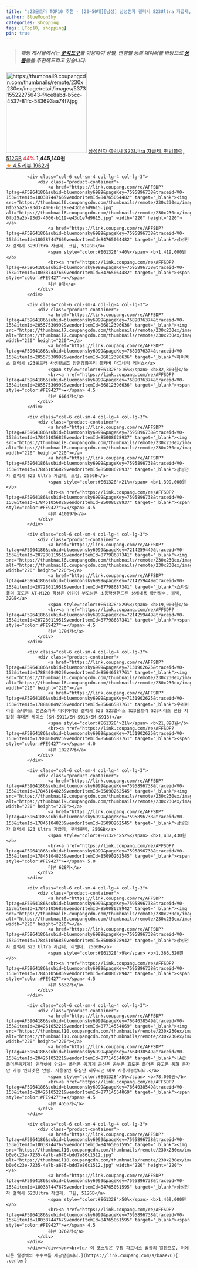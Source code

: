 ```yaml
---
title: "s23울트라 TOP10 추천 - [20~50대][남성] 삼성전자 갤럭시 S23Ultra 자급제, 팬텀블랙, 512GB"
author: BlueMoonSky
categories: shopping
tags: [Top10, shopping]
pin: true
---
```


> ##### 해당 게시물에서는 [**분석도구**](https://itemscout.io/)를 이용하여 **성별**, **연령별** 등의 데이터를 바탕으로 [**상품**](https://link.coupang.com/a/baae76)들을 추천해드리고 있습니다.
<div class="container"><div class="row">
            <div class="col-6 col-sm-4 col-lg-4 col-lg-3">
                <div class="product-container">
                    <a href="https://link.coupang.com/re/AFFSDP?lptag=AF5964186&subid=bluemoonsky6999&pageKey=7595896738&traceid=V0-153&itemId=17598739913&vendorItemId=84765063108" target="_blank"><img src="https://thumbnail9.coupangcdn.com/thumbnails/remote/230x230ex/image/retail/images/537315522275643-f4ce8abd-b5cc-4537-81fc-583693aa74f7.jpg" alt="https://thumbnail9.coupangcdn.com/thumbnails/remote/230x230ex/image/retail/images/537315522275643-f4ce8abd-b5cc-4537-81fc-583693aa74f7.jpg" width="220" height="220"></a>
                    <a href="https://link.coupang.com/re/AFFSDP?lptag=AF5964186&subid=bluemoonsky6999&pageKey=7595896738&traceid=V0-153&itemId=17598739913&vendorItemId=84765063108" target="_blank">삼성전자 갤럭시 S23Ultra 자급제, 팬텀블랙, 512GB</a>
                    <span style="color:#E61328">44%</span> <b>1,445,140원</b>
                    <br><a href="https://link.coupang.com/re/AFFSDP?lptag=AF5964186&subid=bluemoonsky6999&pageKey=7595896738&traceid=V0-153&itemId=17598739913&vendorItemId=84765063108" target="_blank"><span style="color:#FE9427">★</span> 4.5
                    리뷰 1962개</a>
                </div>
            </div>
            
            <div class="col-6 col-sm-4 col-lg-4 col-lg-3">
                <div class="product-container">
                    <a href="https://link.coupang.com/re/AFFSDP?lptag=AF5964186&subid=bluemoonsky6999&pageKey=7595896738&traceid=V0-153&itemId=18038744766&vendorItemId=84765064482" target="_blank"><img src="https://thumbnail6.coupangcdn.com/thumbnails/remote/230x230ex/image/retail/images/9256673146319897-0fb25a2b-93d3-4006-b119-e43d1e7d9615.jpg" alt="https://thumbnail6.coupangcdn.com/thumbnails/remote/230x230ex/image/retail/images/9256673146319897-0fb25a2b-93d3-4006-b119-e43d1e7d9615.jpg" width="220" height="220"></a>
                    <a href="https://link.coupang.com/re/AFFSDP?lptag=AF5964186&subid=bluemoonsky6999&pageKey=7595896738&traceid=V0-153&itemId=18038744766&vendorItemId=84765064482" target="_blank">삼성전자 갤럭시 S23Ultra 자급제, 크림, 512GB</a>
                    <span style="color:#E61328">40%</span> <b>1,419,000원</b>
                    <br><a href="https://link.coupang.com/re/AFFSDP?lptag=AF5964186&subid=bluemoonsky6999&pageKey=7595896738&traceid=V0-153&itemId=18038744766&vendorItemId=84765064482" target="_blank"><span style="color:#FE9427">★</span> 
                    리뷰 0개</a>
                </div>
            </div>
            
            <div class="col-6 col-sm-4 col-lg-4 col-lg-3">
                <div class="product-container">
                    <a href="https://link.coupang.com/re/AFFSDP?lptag=AF5964186&subid=bluemoonsky6999&pageKey=7689076374&traceid=V0-153&itemId=20557530992&vendorItemId=86812396636" target="_blank"><img src="https://thumbnail7.coupangcdn.com/thumbnails/remote/230x230ex/image/vendor_inventory/1c7b/43cf3383d9816cb61d14354bca85519a082291c014652827c3551ba1ca9e.jpg" alt="https://thumbnail7.coupangcdn.com/thumbnails/remote/230x230ex/image/vendor_inventory/1c7b/43cf3383d9816cb61d14354bca85519a082291c014652827c3551ba1ca9e.jpg" width="220" height="220"></a>
                    <a href="https://link.coupang.com/re/AFFSDP?lptag=AF5964186&subid=bluemoonsky6999&pageKey=7689076374&traceid=V0-153&itemId=20557530992&vendorItemId=86812396636" target="_blank">하이엑스 갤럭시 s23울트라 사생활보호 양면강화유리 풀커버 마그네틱 케이스</a>
                    <span style="color:#E61328">16%</span> <b>32,800원</b>
                    <br><a href="https://link.coupang.com/re/AFFSDP?lptag=AF5964186&subid=bluemoonsky6999&pageKey=7689076374&traceid=V0-153&itemId=20557530992&vendorItemId=86812396636" target="_blank"><span style="color:#FE9427">★</span> 4.5
                    리뷰 6664개</a>
                </div>
            </div>
            
            <div class="col-6 col-sm-4 col-lg-4 col-lg-3">
                <div class="product-container">
                    <a href="https://link.coupang.com/re/AFFSDP?lptag=AF5964186&subid=bluemoonsky6999&pageKey=7595896738&traceid=V0-153&itemId=17845105682&vendorItemId=85008628937" target="_blank"><img src="https://thumbnail8.coupangcdn.com/thumbnails/remote/230x230ex/image/rs_quotation_api/gmo03gka/be7b6748cb474036af4ef17c6d441569.jpg" alt="https://thumbnail8.coupangcdn.com/thumbnails/remote/230x230ex/image/rs_quotation_api/gmo03gka/be7b6748cb474036af4ef17c6d441569.jpg" width="220" height="220"></a>
                    <a href="https://link.coupang.com/re/AFFSDP?lptag=AF5964186&subid=bluemoonsky6999&pageKey=7595896738&traceid=V0-153&itemId=17845105682&vendorItemId=85008628937" target="_blank">삼성전자 갤럭시 S23 Ultra 자급제, 크림, 256GB</a>
                    <span style="color:#E61328">21%</span> <b>1,399,000원</b>
                    <br><a href="https://link.coupang.com/re/AFFSDP?lptag=AF5964186&subid=bluemoonsky6999&pageKey=7595896738&traceid=V0-153&itemId=17845105682&vendorItemId=85008628937" target="_blank"><span style="color:#FE9427">★</span> 4.5
                    리뷰 41019개</a>
                </div>
            </div>
            
            <div class="col-6 col-sm-4 col-lg-4 col-lg-3">
                <div class="product-container">
                    <a href="https://link.coupang.com/re/AFFSDP?lptag=AF5964186&subid=bluemoonsky6999&pageKey=7214259449&traceid=V0-153&itemId=20728011951&vendorItemId=87798687341" target="_blank"><img src="https://thumbnail6.coupangcdn.com/thumbnails/remote/230x230ex/image/vendor_inventory/abbf/468cd0130f00cc2a69c347ee1eca36f58935abf0f4b15ea03388b624c7f5.png" alt="https://thumbnail6.coupangcdn.com/thumbnails/remote/230x230ex/image/vendor_inventory/abbf/468cd0130f00cc2a69c347ee1eca36f58935abf0f4b15ea03388b624c7f5.png" width="220" height="220"></a>
                    <a href="https://link.coupang.com/re/AFFSDP?lptag=AF5964186&subid=bluemoonsky6999&pageKey=7214259449&traceid=V0-153&itemId=20728011951&vendorItemId=87798687341" target="_blank">스타일폴더 효도폰 AT-M120 학생폰 어린이 부모님폰 초등학생핸드폰 상세내용 확인필수, 블랙, 32GB</a>
                    <span style="color:#E61328">29%</span> <b>19,000원</b>
                    <br><a href="https://link.coupang.com/re/AFFSDP?lptag=AF5964186&subid=bluemoonsky6999&pageKey=7214259449&traceid=V0-153&itemId=20728011951&vendorItemId=87798687341" target="_blank"><span style="color:#FE9427">★</span> 4.5
                    리뷰 1794개</a>
                </div>
            </div>
            
            <div class="col-6 col-sm-4 col-lg-4 col-lg-3">
                <div class="product-container">
                    <a href="https://link.coupang.com/re/AFFSDP?lptag=AF5964186&subid=bluemoonsky6999&pageKey=7131902625&traceid=V0-153&itemId=17884084925&vendorItemId=85646587761" target="_blank"><img src="https://thumbnail6.coupangcdn.com/thumbnails/remote/230x230ex/image/vendor_inventory/dbc9/18ef82325f98cabfeb1c581ebfeb963e80b157c15eb95ebdef7ff571387b.jpg" alt="https://thumbnail6.coupangcdn.com/thumbnails/remote/230x230ex/image/vendor_inventory/dbc9/18ef82325f98cabfeb1c581ebfeb963e80b157c15eb95ebdef7ff571387b.jpg" width="220" height="220"></a>
                    <a href="https://link.coupang.com/re/AFFSDP?lptag=AF5964186&subid=bluemoonsky6999&pageKey=7131902625&traceid=V0-153&itemId=17884084925&vendorItemId=85646587761" target="_blank">우리미라클 스네이크 천연소가죽 다이어리형 갤럭시 S23 S23플러스 S23울트라 S23시리즈 전용 지갑형 휴대폰 케이스 (SM-S911/SM-S916/SM-S918)</a>
                    <span style="color:#E61328">21%</span> <b>21,890원</b>
                    <br><a href="https://link.coupang.com/re/AFFSDP?lptag=AF5964186&subid=bluemoonsky6999&pageKey=7131902625&traceid=V0-153&itemId=17884084925&vendorItemId=85646587761" target="_blank"><span style="color:#FE9427">★</span> 4.0
                    리뷰 10227개</a>
                </div>
            </div>
            
            <div class="col-6 col-sm-4 col-lg-4 col-lg-3">
                <div class="product-container">
                    <a href="https://link.coupang.com/re/AFFSDP?lptag=AF5964186&subid=bluemoonsky6999&pageKey=7595896738&traceid=V0-153&itemId=17845104823&vendorItemId=85090262545" target="_blank"><img src="https://thumbnail9.coupangcdn.com/thumbnails/remote/230x230ex/image/vendor_inventory/fe44/32b0dd8004d06fdafa8b0f008ceaa216c235ff99f10dd4619f8cd5c09769.jpg" alt="https://thumbnail9.coupangcdn.com/thumbnails/remote/230x230ex/image/vendor_inventory/fe44/32b0dd8004d06fdafa8b0f008ceaa216c235ff99f10dd4619f8cd5c09769.jpg" width="220" height="220"></a>
                    <a href="https://link.coupang.com/re/AFFSDP?lptag=AF5964186&subid=bluemoonsky6999&pageKey=7595896738&traceid=V0-153&itemId=17845104823&vendorItemId=85090262545" target="_blank">삼성전자 갤럭시 S23 Ultra 자급제, 팬텀블랙, 256GB</a>
                    <span style="color:#E61328">52%</span> <b>1,437,430원</b>
                    <br><a href="https://link.coupang.com/re/AFFSDP?lptag=AF5964186&subid=bluemoonsky6999&pageKey=7595896738&traceid=V0-153&itemId=17845104823&vendorItemId=85090262545" target="_blank"><span style="color:#FE9427">★</span> 5.0
                    리뷰 628개</a>
                </div>
            </div>
            
            <div class="col-6 col-sm-4 col-lg-4 col-lg-3">
                <div class="product-container">
                    <a href="https://link.coupang.com/re/AFFSDP?lptag=AF5964186&subid=bluemoonsky6999&pageKey=7595896738&traceid=V0-153&itemId=17845105685&vendorItemId=85008628942" target="_blank"><img src="https://thumbnail6.coupangcdn.com/thumbnails/remote/230x230ex/image/rs_quotation_api/7nr4jnyn/4fdc28ac8f5f4c2c89d39344d5e4927a.jpg" alt="https://thumbnail6.coupangcdn.com/thumbnails/remote/230x230ex/image/rs_quotation_api/7nr4jnyn/4fdc28ac8f5f4c2c89d39344d5e4927a.jpg" width="220" height="220"></a>
                    <a href="https://link.coupang.com/re/AFFSDP?lptag=AF5964186&subid=bluemoonsky6999&pageKey=7595896738&traceid=V0-153&itemId=17845105685&vendorItemId=85008628942" target="_blank">삼성전자 갤럭시 S23 Ultra 자급제, 라벤더, 256GB</a>
                    <span style="color:#E61328">9%</span> <b>1,366,520원</b>
                    <br><a href="https://link.coupang.com/re/AFFSDP?lptag=AF5964186&subid=bluemoonsky6999&pageKey=7595896738&traceid=V0-153&itemId=17845105685&vendorItemId=85008628942" target="_blank"><span style="color:#FE9427">★</span> 4.5
                    리뷰 5632개</a>
                </div>
            </div>
            
            <div class="col-6 col-sm-4 col-lg-4 col-lg-3">
                <div class="product-container">
                    <a href="https://link.coupang.com/re/AFFSDP?lptag=AF5964186&subid=bluemoonsky6999&pageKey=7664038549&traceid=V0-153&itemId=20426105221&vendorItemId=87714554069" target="_blank"><img src="https://thumbnail10.coupangcdn.com/thumbnails/remote/230x230ex/image/vendor_inventory/ae10/258141022f43527ff40e635924236a44e64d5f31a267fe7f22a1e785dd1d.png" alt="https://thumbnail10.coupangcdn.com/thumbnails/remote/230x230ex/image/vendor_inventory/ae10/258141022f43527ff40e635924236a44e64d5f31a267fe7f22a1e785dd1d.png" width="220" height="220"></a>
                    <a href="https://link.coupang.com/re/AFFSDP?lptag=AF5964186&subid=bluemoonsky6999&pageKey=7664038549&traceid=V0-153&itemId=20426105221&vendorItemId=87714554069" target="_blank">[A급 폴더폰공기계] 인터넷이 안되는 폴더폰 공기계 공신폰 공부폰 효도폰 폴더폰 중고폰 통화 문자만 가능 인터넷은 안됨. 사용중인 유심만 끼우시면 바로 사용가능합니다.</a>
                    <span style="color:#E61328">5%</span> <b>78,000원</b>
                    <br><a href="https://link.coupang.com/re/AFFSDP?lptag=AF5964186&subid=bluemoonsky6999&pageKey=7664038549&traceid=V0-153&itemId=20426105221&vendorItemId=87714554069" target="_blank"><span style="color:#FE9427">★</span> 4.5
                    리뷰 4555개</a>
                </div>
            </div>
            
            <div class="col-6 col-sm-4 col-lg-4 col-lg-3">
                <div class="product-container">
                    <a href="https://link.coupang.com/re/AFFSDP?lptag=AF5964186&subid=bluemoonsky6999&pageKey=7595896738&traceid=V0-153&itemId=18038744767&vendorItemId=84765061595" target="_blank"><img src="https://thumbnail10.coupangcdn.com/thumbnails/remote/230x230ex/image/retail/images/9256424430698020-b0e6c23e-7235-4a7b-a676-bdd7e86c1512.jpg" alt="https://thumbnail10.coupangcdn.com/thumbnails/remote/230x230ex/image/retail/images/9256424430698020-b0e6c23e-7235-4a7b-a676-bdd7e86c1512.jpg" width="220" height="220"></a>
                    <a href="https://link.coupang.com/re/AFFSDP?lptag=AF5964186&subid=bluemoonsky6999&pageKey=7595896738&traceid=V0-153&itemId=18038744767&vendorItemId=84765061595" target="_blank">삼성전자 갤럭시 S23Ultra 자급제, 그린, 512GB</a>
                    <span style="color:#E61328">50%</span> <b>1,469,000원</b>
                    <br><a href="https://link.coupang.com/re/AFFSDP?lptag=AF5964186&subid=bluemoonsky6999&pageKey=7595896738&traceid=V0-153&itemId=18038744767&vendorItemId=84765061595" target="_blank"><span style="color:#FE9427">★</span> 4.5
                    리뷰 3762개</a>
                </div>
            </div>
            </div></div><br><br>[👉 이 포스팅은 쿠팡 파트너스 활동의 일환으로, 이에 따른 일정액의 수수료를 제공받습니다.](https://link.coupang.com/a/baae76){: .center}